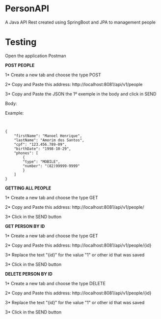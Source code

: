 # PersonAPI
A Java API Rest created using SpringBoot and JPA to management people

# Testing

Open the application Postman

<strong>POST PEOPLE</strong>


1* Create a new tab and choose the type POST

2* Copy and Paste this address: http://localhost:8081/api/v1/people 

3* Copy and Paste the JSON the 1º exemple in the body and click in SEND

Body:

Example:

<br />


    {
        "firstName": "Manoel Henrique",
        "lastName": "Amorim dos Santos",
        "cpf": "123.456.789-09",
        "birthDate": "1998-10-29",
        "phones": [
  	        {
  		    "type": "MOBILE",
  		    "number": "(82)99999-9999"
	        }
        ]  
    }

<strong>GETTING ALL PEOPLE</strong>

1* Create a new tab and choose the type GET

2* Copy and Paste this address: http://localhost:8081/api/v1/people/

3* Click in the SEND button

<strong>GET PERSON BY ID</strong>

1* Create a new tab and choose the type GET

2* Copy and Paste this address: http://localhost:8081/api/v1/people/{id}

3* Replace the text "{id}" for the value "1" or other id that was saved

3* Click in the SEND button

<strong>DELETE PERSON BY ID</strong>

1* Create a new tab and choose the type DELETE

2* Copy and Paste this address: http://localhost:8081/api/v1/people/{id}

3* Replace the text "{id}" for the value "1" or other id that was saved

3* Click in the SEND button